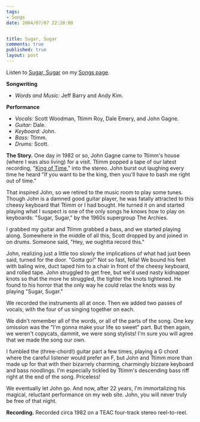 ```yaml
--- 
tags:
- Songs
date: 2004/07/07 22:20:00


title: Sugar, Sugar
comments: true
published: true
layout: post
---
```


<p> Listen to <a href="http://www.dale.emery.name/songs.html#sugar-sugar">Sugar, Sugar</a> on my <a href="http://www.dale.emery.name/songs.html">Songs page</a>. </p>
<p>
<strong>Songwriting</strong>
<ul>
<li>
<em>Words and Music:</em> Jeff Barry and Andy Kim.</li>
</ul>
</p>
<p>
<strong>Performance</strong>
<ul>
<li>
<em>Vocals:</em> Scott Woodman, Tt&#239;mm Roy, Dale Emery, and John Gagne.</li>
<li>
<em>Guitar:</em> Dale.</li>
<li>
<em>Keyboard:</em> John.</li>
<li>
<em>Bass:</em> Tt&#239;mm.</li>
<li>
<em>Drums:</em> Scott.</li>
</ul>
</p>
<p>
<strong>The Story.</strong> One day in 1982 or so, John Gagne came to Tt&#239;mm's house (where I was also living) for a visit.  Tt&#239;mm popped a tape of our latest recording, "<a href="http://www.dale.emery.name/trot/2003/07/king_of_time.html">King of Time</a>," into the stereo.  John burst out laughing every time he heard "If you want to be the king, then you'll have to bash me right out of time." </p>
<p> That inspired John, so we retired to the music room to play some tunes.  Though John is a damned good guitar player, he was fatally attracted to this cheesy keyboard that Tt&#239;mm or I had bought.  He turned it on and started playing what I suspect is one of the only songs he knows how to play on keyboards: "Sugar, Sugar," by the 1960s supergroup The Archies. </p>
<p> I grabbed my guitar and Tt&#239;mm grabbed a bass, and we started playing along.  Somewhere in the middle of all this, Scott dropped by and joined in on drums.  Someone said, "Hey, we oughtta record this." </p>
<p> John, realizing just a little too slowly the implications of what had just been said, turned for the door.  "Gotta go!"  Not so fast, fella!  We bound his feet with baling wire, duct taped him to a chair in front of the cheesy keyboard, and rolled tape.  John struggled to get free, but we'd used nasty kidnapper knots so that the more he struggled, the tighter the knots tightened.  He found to his horror that the only way he could relax the knots was by playing "Sugar, Sugar." </p>
<p> We recorded the instruments all at once.  Then we added two passes of vocals, with the four of us singing together on each. </p>
<p> We didn't remember all of the words, or all of the parts of the song.  One key omission was the "I'm gonna make your life so sweet" part.  But then again, we weren't copycats, dammit, we were song stylists!  I'm sure you will agree that we made the song our own. </p>
<p> I fumbled the (three-chord!) guitar part a few times, playing a G chord where the careful listener would prefer an F, but John and Tt&#239;mm more than made up for that with their bizarrely charming, charmingly bizzare keyboard and bass noodlings.  I'm especially tickled by Tt&#239;mm's descending bass riff right at the end of the song.  Priceless! </p>
<p> We eventually let John go.  And now, after 22 years, I'm immortalizing his magical, reluctant performance on my web site.  John, you will never truly be free of that night. </p>
<p>
<strong>Recording.</strong> Recorded circa 1982 on a TEAC four-track stereo reel-to-reel. </p>
